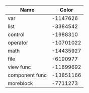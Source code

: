 | Name            | Color     |
| --------------- | --------- |
| var             | -1147626  |
| list            | -3384542  |
| control         | -1988310  |
| operator        | -10701022 |
| math            | -14435927 |
| file            | -6190977  |
| view func       | -11899692 |
| component func  | -13851166 |
| moreblock       | -7711273  | 
